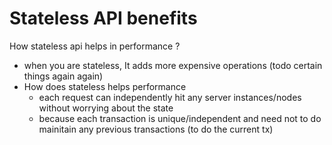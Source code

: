 # Stateless API benefits

How stateless api helps in performance ?

* when you are stateless, It adds more expensive operations \(todo certain things again again\)
* How does stateless helps performance 
  * each request can independently hit any server instances/nodes without worrying about the state
  * because each transaction is unique/independent and need not to do mainitain any previous transactions \(to do the current tx\)



